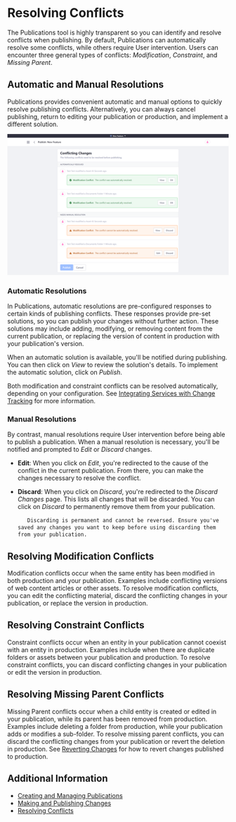 # Resolving Conflicts

The Publications tool is highly transparent so you can identify and resolve conflicts when publishing. By default, Publications can automatically resolve some conflicts, while others require User intervention. Users can encounter three general types of conflicts: *Modification*, *Constraint*, and *Missing Parent*.

## Automatic and Manual Resolutions

Publications provides convenient automatic and manual options to quickly resolve publishing conflicts. Alternatively, you can always cancel publishing, return to editing your publication or production, and implement a different solution.

![Publications provides convenient automatic and manual options to quickly resolve publishing conflicts.](./resolving-conflicts/images/01.png)

### Automatic Resolutions

In Publications, automatic resolutions are pre-configured responses to certain kinds of publishing conflicts. These responses provide pre-set solutions, so you can publish your changes without further action. These solutions may include adding, modifying, or removing content from the current publication, or replacing the version of content in production with your publication's version.

When an automatic solution is available, you'll be notified during publishing. You can then click on *View* to review the solution's details. To implement the automatic solution, click on *Publish*.

Both modification and constraint conflicts can be resolved automatically, depending on your configuration. See [Integrating Services with Change Tracking](./integrating-services-with-change-tracking.md) for more information.

### Manual Resolutions

By contrast, manual resolutions require User intervention before being able to publish a publication. When a manual resolution is necessary, you'll be notified and prompted to *Edit* or *Discard* changes.

* **Edit**: When you click on *Edit*, you're redirected to the cause of the conflict in the current publication. From there, you can make the changes necessary to resolve the conflict.

* **Discard**: When you click on *Discard*, you're redirected to the *Discard Changes* page. This lists all changes that will be discarded. You can click on *Discard* to permanently remove them from your publication.

   ```warning::
      Discarding is permanent and cannot be reversed. Ensure you've saved any changes you want to keep before using discarding them from your publication.
   ```

## Resolving Modification Conflicts

Modification conflicts occur when the same entity has been modified in both production and your publication. Examples include conflicting versions of web content articles or other assets. To resolve modification conflicts, you can edit the conflicting material, discard the conflicting changes in your publication, or replace the version in production.

## Resolving Constraint Conflicts

Constraint conflicts occur when an entity in your publication cannot coexist with an entity in production. Examples include when there are duplicate folders or assets between your publication and production. To resolve constraint conflicts, you can discard conflicting changes in your publication or edit the version in production.

## Resolving Missing Parent Conflicts

Missing Parent conflicts occur when a child entity is created or edited in your publication, while its parent has been removed from production. Examples include deleting a folder from production, while your publication adds or modifies a sub-folder. To resolve missing parent conflicts, you can discard the conflicting changes from your publication or revert the deletion in production. See [Reverting Changes](./reverting-changes.md) for how to revert changes published to production.

## Additional Information

* [Creating and Managing Publications](./creating-and-managing-publications.md)
* [Making and Publishing Changes](./making-and-publishing-changes.md)
* [Resolving Conflicts](./resolving-conflicts.md)
